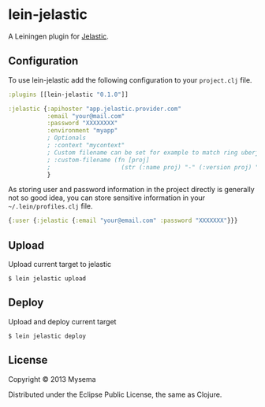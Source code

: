 # lein-jelastic

A Leiningen plugin for [Jelastic][1].

## Configuration

To use lein-jelastic add the following configuration to your
`project.clj` file.

```clojure
:plugins [[lein-jelastic "0.1.0"]]

:jelastic {:apihoster "app.jelastic.provider.com"
           :email "your@mail.com"
           :password "XXXXXXXX" 
           :environment "myapp"
           ; Optionals 
           ; :context "mycontext"
           ; Custom filename can be set for example to match ring uberjar output
           ; :custom-filename (fn [proj]
           ;                    (str (:name proj) "-" (:version proj) "-STANDALONE")) 
           }
```

As storing user and password information in the project directly is generally not
so good idea, you can store sensitive information in your `~/.lein/profiles.clj` file.

```clojure
{:user {:jelastic {:email "your@email.com" :password "XXXXXXX"}}}
```

## Upload

Upload current target to jelastic

    $ lein jelastic upload
    
## Deploy

Upload and deploy current target

    $ lein jelastic deploy

## License

Copyright © 2013 Mysema

Distributed under the Eclipse Public License, the same as Clojure.

[1]: http://www.jelastic.com
